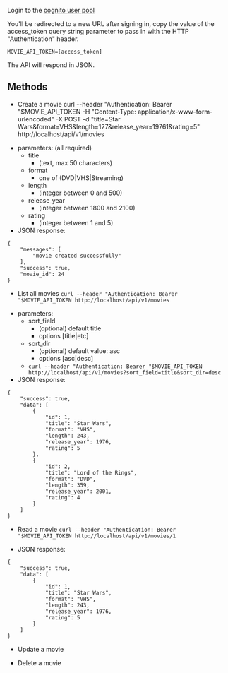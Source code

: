 Login to the [cognito user pool](https://cklewin-movieapi.auth.us-east-1.amazoncognito.com/login?response_type=token&client_id=6m57a4f066hr7mt51pier2ui8s&redirect_uri=https%3A%2F%2Fcklewin-movieapi.auth.us-east-1.amazoncognito.com%2F)

You'll be redirected to a new URL after signing in, copy the value of the access_token query string parameter to pass in with the HTTP "Authentication" header.

`MOVIE_API_TOKEN=[access_token]`

The API will respond in JSON.

## Methods
* Create a movie
curl --header "Authentication: Bearer "$MOVIE_API_TOKEN -H "Content-Type: application/x-www-form-urlencoded" -X POST -d "title=Star Wars&format=VHS&length=127&release_year=19761&rating=5" http://localhost/api/v1/movies
- parameters: (all required)
  - title
    - (text, max 50 characters)
  - format
    - one of (DVD|VHS|Streaming)
  - length
    - (integer between 0 and 500)
  - release_year
    - (integer between 1800 and 2100)
  - rating
    - (integer between 1 and 5)
- JSON response:
```
{
    "messages": [
        "movie created successfully"
    ],
    "success": true,
    "movie_id": 24
}
```

* List all movies
`curl --header "Authentication: Bearer "$MOVIE_API_TOKEN http://localhost/api/v1/movies`
- parameters:
  - sort_field
    - \(optional) default title
    - options [title|etc]
  - sort_dir
    - \(optional) default value: asc
    - options [asc|desc]
  - `curl --header "Authentication: Bearer "$MOVIE_API_TOKEN http://localhost/api/v1/movies?sort_field=title&sort_dir=desc`
- JSON response:
```
{
    "success": true,
    "data": [
        {
            "id": 1,
            "title": "Star Wars",
            "format": "VHS",
            "length": 243,
            "release_year": 1976,
            "rating": 5
        },
        {
            "id": 2,
            "title": "Lord of the Rings",
            "format": "DVD",
            "length": 359,
            "release_year": 2001,
            "rating": 4
        }
    ]
}
```

* Read a movie
`curl --header "Authentication: Bearer "$MOVIE_API_TOKEN http://localhost/api/v1/movies/1`
- JSON response:
```
{
    "success": true,
    "data": [
        {
            "id": 1,
            "title": "Star Wars",
            "format": "VHS",
            "length": 243,
            "release_year": 1976,
            "rating": 5
        }
    ]
}
```

* Update a movie

* Delete a movie
